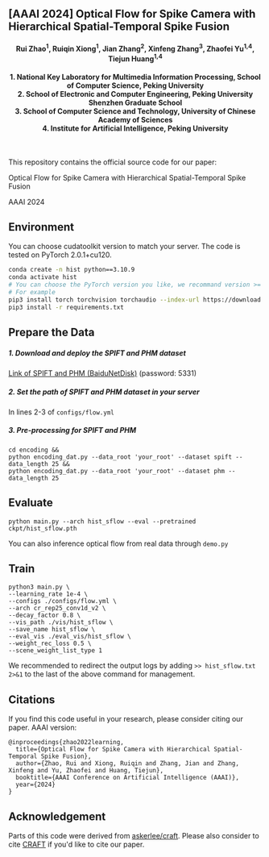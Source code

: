 ## [AAAI 2024] Optical Flow for Spike Camera with Hierarchical Spatial-Temporal Spike Fusion

<h4 align="center"> Rui Zhao<sup>1</sup>, Ruiqin Xiong<sup>1</sup>, Jian Zhang<sup>2</sup>, Xinfeng Zhang<sup>3</sup>, Zhaofei Yu<sup>1,4</sup>, Tiejun Huang<sup>1,4</sup> </h4>
<h4 align="center">1. National Key Laboratory for Multimedia Information Processing, School of Computer Science, Peking University<br>
2. School of Electronic and Computer Engineering, Peking University Shenzhen Graduate School<br>
3.  School of Computer Science and Technology, University of Chinese Academy of Sciences<br>
4.  Institute for Artificial Intelligence, Peking University
</h4><br>


This repository contains the official source code for our paper:

Optical Flow for Spike Camera with Hierarchical Spatial-Temporal Spike Fusion

AAAI 2024

## Environment

You can choose cudatoolkit version to match your server. The code is tested on PyTorch 2.0.1+cu120.

```bash
conda create -n hist python==3.10.9
conda activate hist
# You can choose the PyTorch version you like, we recommand version >= 1.10.1
# For example
pip3 install torch torchvision torchaudio --index-url https://download.pytorch.org/whl/cu118
pip3 install -r requirements.txt
```

## Prepare the Data

##### 1. Download and deploy the SPIFT and PHM dataset

[Link of SPIFT and PHM (BaiduNetDisk)](https://pan.baidu.com/s/1A5U9lsNyViGEQIyulSE8vg)  (password: 5331)

##### 2. Set the path of SPIFT and PHM dataset in your server

In lines 2-3 of `configs/flow.yml`

##### 3. Pre-processing for SPIFT and PHM

```shell
cd encoding &&
python encoding_dat.py --data_root 'your_root' --dataset spift --data_length 25 &&
python encoding_dat.py --data_root 'your_root' --dataset phm --data_length 25
```

## Evaluate

```shell
python main.py --arch hist_sflow --eval --pretrained ckpt/hist_sflow.pth
```

You can also inference optical flow from real data through `demo.py`

## Train

```shell
python3 main.py \ 
--learning_rate 1e-4 \ 
--configs ./configs/flow.yml \
--arch cr_rep25_conv1d_v2 \
--decay_factor 0.8 \
--vis_path ./vis/hist_sflow \
--save_name hist_sflow \
--eval_vis ./eval_vis/hist_sflow \
--weight_rec_loss 0.5 \
--scene_weight_list_type 1
```

We recommended to redirect the output logs by adding `>> hist_sflow.txt 2>&1` to the last of the above command for management.

## Citations

If you find this code useful in your research, please consider citing our paper. AAAI version:

```
@inproceedings{zhao2022learning,
  title={Optical Flow for Spike Camera with Hierarchical Spatial-Temporal Spike Fusion},
  author={Zhao, Rui and Xiong, Ruiqin and Zhang, Jian and Zhang, Xinfeng and Yu, Zhaofei and Huang, Tiejun},
  booktitle={AAAI Conference on Artificial Intelligence (AAAI)},
  year={2024}
}
```

## Acknowledgement

Parts of this code were derived from [askerlee/craft](https://github.com/askerlee/craft). Please also consider to cite [CRAFT](https://openaccess.thecvf.com/content/CVPR2022/html/Sui_CRAFT_Cross-Attentional_Flow_Transformer_for_Robust_Optical_Flow_CVPR_2022_paper.html) if you'd like to cite our paper.

